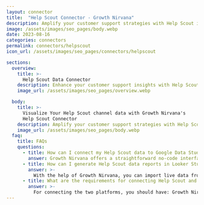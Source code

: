 ```yaml
---
layout: connector
title:  "Help Scout Connector - Growth Nirvana"
description: Amplify your customer support strategies with Help Scout insights integrated into Looker Studio.
image: /assets/images/seo_pages/body.webp
date: 2023-08-16
categories: connectors
permalink: connectors/helpscout
icon_url: /assets/images/seo_pages/connectors/helpscout

sections:
  overview:
    title: >-
      Help Scout Data Connector
    description: Enhance your customer support insights with Help Scout integration. Seamlessly merge customer interaction data from Help Scout with Looker Studio's analytical capabilities, unlocking insights that shape support strategies, agent performance, and operational excellence.
    image_url: /assets/images/seo_pages/overview.webp

  body:
    title: >-
      Visualize Your Help Scout channel data with Growth Nirvana's
      Help Scout Connector
    description: Amplify your customer support strategies with Help Scout insights integrated into Looker Studio.
    image_url: /assets/images/seo_pages/body.webp
  faq:
    title: FAQs
    questions:
      - title: How can I connect my Help Scout data to Google Data Studio/Looker Studio?
        answer: Growth Nirvana offers a straightforward no-code interface to connect to Help Scout data sources.
      - title: How can I generate Help Scout data reports in Looker Studio?
        answer: >-
          With the help of Growth Nirvana, you can import live data from Help Scout into Looker Studio. These data can be viewed in charts, tables, and dashboards to generate branded reports that can be shared instantly.
      - title: What are the requirements for connecting Help Scout and Looker Studio?
        answer: >-
          For connecting the two platforms, you should have: Growth Nirvana Account and Help Scout Ads Account
---
```

